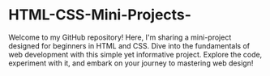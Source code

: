 # HTML-CSS-Mini-Projects-
Welcome to my GitHub repository! Here, I'm sharing a mini-project designed for beginners in HTML and CSS. Dive into the fundamentals of web development with this simple yet informative project. Explore the code, experiment with it, and embark on your journey to mastering web design!
